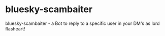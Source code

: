 # bluesky-scambaiter
bluesky-scambaiter - a Bot to reply to a specific user in your DM's as lord flasheart!
